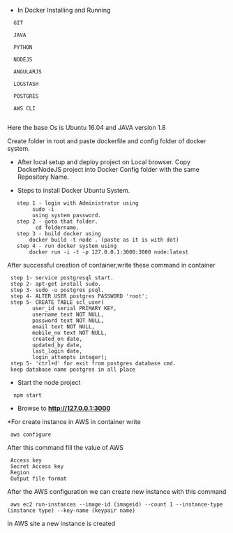 * In Docker Installing and Running 
```
  GIT
  
  JAVA 

  PYTHON

  NODEJS

  ANGULARJS

  LOGSTASH

  POSTGRES
  
  AWS CLI
  
```

Here the base Os is Ubuntu 16.04 and JAVA version 1.8

Create folder in root and paste dockerfile and  config folder of docker system.
* After local setup and deploy project on Local browser.
  Copy DockerNodeJS project into Docker Config folder with the same Repository Name.
        
* Steps to install Docker Ubuntu System.
  
```
   step 1 - login with Administrator using 
        sudo -i 
        using system password.
   step 2 - goto that folder.
         cd foldername.
   step 3 - build docker using 
       docker build -t node . (paste as it is with dot)
   step 4 - run docker system using
       docker run -i -t -p 127.0.0.1:3000:3000 node:latest
```

After successful creation of container,write these command in container

```
 step 1- service postgresql start.
 step 2- apt-get install sudo.
 step 3- sudo -u postgres psql.
 step 4- ALTER USER postgres PASSWORD 'root';
 step 5- CREATE TABLE scl_user(
        user_id serial PRIMARY KEY,
        username text NOT NULL,
        password text NOT NULL,
        email text NOT NULL,
        mobile_no text NOT NULL,
        created_on date,
        updated_by date,
        last_login date,
        login_attempts integer);
 step 5- 'ctrl+d' for exit from postgres database cmd.
 keep database name postgres in all place
```

* Start the node project
```
  npm start
```

* Browse to **http://127.0.0.1:3000**


*For create instance in AWS
in container write

```
 aws configure

```
 After this command fill the value of AWS

```
 Access key
 Secret Access key
 Region
 Output file format
```

After the AWS configuration we can create new instance with this command

```
 aws ec2 run-instances --image-id (imageid) --count 1 --instance-type (instance type) --key-name (keypair name)
```
In AWS site a new instance is created
